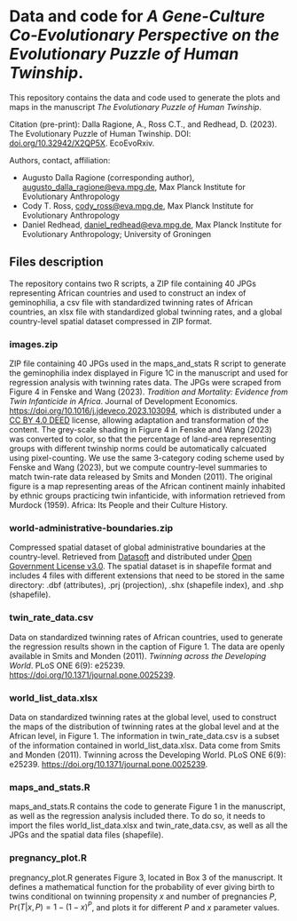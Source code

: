 # Data and code for *A Gene-Culture Co-Evolutionary Perspective on the Evolutionary Puzzle of Human Twinship*.

This repository contains the data and code used to generate the plots and maps in the manuscript *The Evolutionary Puzzle of Human Twinship*.

Citation (pre-print): Dalla Ragione, A., Ross C.T., and Redhead, D. (2023). The Evolutionary Puzzle of Human Twinship. DOI: [doi.org/10.32942/X2QP5X](https://doi.org/10.32942/X2QP5X). EcoEvoRxiv.

Authors, contact, affiliation:
- Augusto Dalla Ragione (corresponding author), augusto_dalla_ragione@eva.mpg.de, Max Planck Institute for Evolutionary Anthropology
- Cody T. Ross, cody_ross@eva.mpg.de, Max Planck Institute for Evolutionary Anthropology
- Daniel Redhead, daniel_redhead@eva.mpg.de, Max Planck Institute for Evolutionary Anthropology; University of Groningen

## Files description

The repository contains two R scripts, a ZIP file containing 40 JPGs representing African countries and used to construct an index of geminophilia, a csv file with standardized twinning rates of African countries, an xlsx file with standardized global twinning rates, and a global country-level spatial dataset compressed in ZIP format.

### images.zip

ZIP file containing 40 JPGs used in the maps_and_stats R script to generate the geminophilia index displayed in Figure 1C in the manuscript and used for regression analysis with twinning rates data.
The JPGs were scraped from Figure 4 in Fenske and Wang (2023). *Tradition and Mortality: Evidence from Twin Infanticide in Africa*. Journal of Development Economics. https://doi.org/10.1016/j.jdeveco.2023.103094, which is distributed under a [CC BY 4.0 DEED](https://creativecommons.org/licenses/by/4.0/) license, allowing adaptation and transformation of the content. The grey-scale shading in Figure 4 in Fenske and Wang (2023) was converted to color, so that the percentage of land-area representing groups with different twinship norms could be automatically calcuated using pixel-counting. We use the same 3-category coding scheme used by Fenske and Wang (2023), but we compute country-level summaries to match twin-rate data released by Smits and Monden (2011).
The original figure is a map representing areas of the African continent mainly inhabited by ethnic groups practicing twin infanticide, with information retrieved from Murdock (1959). Africa: Its People and their Culture History.

### world-administrative-boundaries.zip

Compressed spatial dataset of global administrative boundaries at the country-level. 
Retrieved from [Datasoft](https://public.opendatasoft.com/explore/dataset/world-administrative-boundaries/information/) and distributed under [Open Government License v3.0](https://www.nationalarchives.gov.uk/doc/open-government-licence/version/3/).
The spatial dataset is in shapefile format and includes 4 files with different extensions that need to be stored in the same directory: .dbf (attributes), .prj (projection), .shx (shapefile index), and .shp (shapefile).

### twin_rate_data.csv

Data on standardized twinning rates of African countries, used to generate the regression results shown in the caption of Figure 1.
The data are openly available in Smits and Monden (2011). *Twinning across the Developing World*. PLoS ONE 6(9): e25239. https://doi.org/10.1371/journal.pone.0025239. 

### world_list_data.xlsx

Data on standardized twinning rates at the global level, used to construct the maps of the distribution of twinning rates at the global level and at the African level, in Figure 1.
The information in twin_rate_data.csv is a subset of the information contained in world_list_data.xlsx.
Data come from Smits and Monden (2011). Twinning across the Developing World. PLoS ONE 6(9): e25239. https://doi.org/10.1371/journal.pone.0025239. 

### maps_and_stats.R

maps_and_stats.R contains the code to generate Figure 1 in the manuscript, as well as the regression analysis included there.
To do so, it needs to import the files world_list_data.xlsx and twin_rate_data.csv, as well as all the JPGs and the spatial data files (shapefile). 

### pregnancy_plot.R

pregnancy_plot.R generates Figure 3, located in Box 3 of the manuscript.
It defines a mathematical function for the probability of ever giving birth to twins conditional on twinning propensity $x$ and number of pregnancies $P$, $\mathrm{Pr}(T|x,P) = 1 - (1-x)^P$, and plots it for different $P$ and $x$ parameter values.



